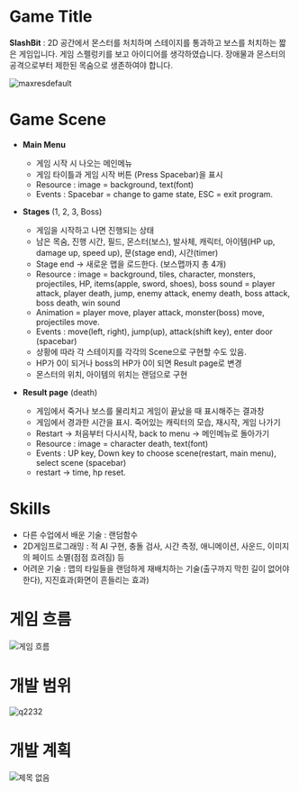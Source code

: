 # Game Title
__SlashBit__ : 2D 공간에서 몬스터를 처치하며 스테이지를 통과하고 보스를 처치하는 짧은 게임입니다.
게임 스펠렁키를 보고 아이디어를 생각하였습니다. 장애물과 몬스터의 공격으로부터 제한된 목숨으로 생존하여야 합니다.

![maxresdefault](https://user-images.githubusercontent.com/70787160/94105678-cac83000-fe74-11ea-85e8-a562335b907b.jpg)

# Game Scene
* __Main Menu__
  - 게임 시작 시 나오는 메인메뉴
  - 게임 타이틀과 게임 시작 버튼 (Press Spacebar)을 표시
  - Resource : image = background, text(font)
  - Events : Spacebar = change to game state, ESC = exit program.

* __Stages__ (1, 2, 3, Boss)
  - 게임을 시작하고 나면 진행되는 상태
  - 남은 목숨, 진행 시간, 필드, 몬스터(보스), 발사체, 캐릭터, 아이템(HP up, damage up, speed up), 문(stage end), 시간(timer)
  - Stage end -> 새로운 맵을 로드한다. (보스맵까지 총 4개)
  - Resource : image = background, tiles, character, monsters, projectiles, HP, items(apple, sword, shoes), boss
             sound = player attack, player death, jump, enemy attack, enemy death, boss attack, boss death, win sound
  - Animation = player move, player attack, monster(boss) move, projectiles move.
  - Events : move(left, right), jump(up), attack(shift key), enter door (spacebar)
  - 상황에 따라 각 스테이지를 각각의 Scene으로 구현할 수도 있음.
  - HP가 0이 되거나 boss의 HP가 0이 되면 Result page로 변경
  - 몬스터의 위치, 아이템의 위치는 랜덤으로 구현

* __Result page__ (death)
  - 게임에서 죽거나 보스를 물리치고 게임이 끝났을 때 표시해주는 결과창
  - 게임에서 경과한 시간을 표시. 죽어있는 캐릭터의 모습, 재시작, 게임 나가기
  - Restart -> 처음부터 다시시작, back to menu -> 메인메뉴로 돌아가기
  - Resource : image = character death, text(font)
  - Events : UP key, Down key to choose scene(restart, main menu), select scene (spacebar)
  - restart -> time, hp reset.

# Skills
* 다른 수업에서 배운 기술 : 랜덤함수
* 2D게임프로그래밍 : 적 AI 구현, 충돌 검사, 시간 측정, 애니메이션, 사운드, 이미지의 페이드 소멸(점점 흐려짐) 등
* 어려운 기술 : 맵의 타일들을 랜덤하게 재배치하는 기술(출구까지 막힌 길이 없어야 한다), 지진효과(화면이 흔들리는 효과)

# 게임 흐름
![게임 흐름](https://user-images.githubusercontent.com/70787160/95533692-d42dcc80-0a1e-11eb-8e10-44960f8c3475.png)

# 개발 범위
![q2232](https://user-images.githubusercontent.com/70787160/95575333-796d9280-0a69-11eb-8df5-3cb4aa4003a4.png)

# 개발 계획
![제목 없음](https://user-images.githubusercontent.com/70787160/95575505-c18cb500-0a69-11eb-84e3-bafff40ef2f8.png)



